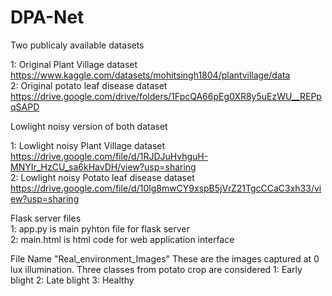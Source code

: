# DPA-Net
Two publicaly available datasets

1: Original Plant Village dataset                 https://www.kaggle.com/datasets/mohitsingh1804/plantvillage/data                                                                                                                                     
2: Original potato leaf disease dataset           https://drive.google.com/drive/folders/1FpcQA66pEg0XR8y5uEzWU__REPpqSAPD


Lowlight noisy version of both dataset

1: Lowlight noisy Plant Village dataset https://drive.google.com/file/d/1RJDJuHvhguH-MNYIr_HzCU_sa6kHavDH/view?usp=sharing                                                                                                                             
2: Lowlight noisy Potato leaf disease dataset  https://drive.google.com/file/d/10lg8mwCY9xspB5jVrZ21TgcCCaC3xh33/view?usp=sharing


Flask server files                                                                                                                                                                                                                                      
1: app.py is main pyhton file for flask server                                                                                                                                                                                                        
2: main.html is html code for web application interface


File Name "Real_environment_Images"
These are the images captured at 0 lux illumination. 
Three classes from potato crop are considered
1: Early blight
2: Late blight
3: Healthy   

